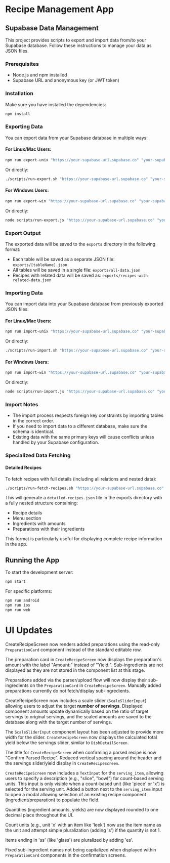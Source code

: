 # Recipe Management App

## Supabase Data Management

This project provides scripts to export and import data from/to your Supabase database. Follow these instructions to manage your data as JSON files.

### Prerequisites

- Node.js and npm installed
- Supabase URL and anonymous key (or JWT token)

### Installation

Make sure you have installed the dependencies:

```bash
npm install
```

### Exporting Data

You can export data from your Supabase database in multiple ways:

#### For Linux/Mac Users:

```bash
npm run export-unix "https://your-supabase-url.supabase.co" "your-supabase-anon-key"
```

Or directly:

```bash
./scripts/run-export.sh "https://your-supabase-url.supabase.co" "your-supabase-anon-key"
```

#### For Windows Users:

```bash
npm run export-win "https://your-supabase-url.supabase.co" "your-supabase-anon-key"
```

Or directly:

```bash
node scripts/run-export.js "https://your-supabase-url.supabase.co" "your-supabase-anon-key"
```

### Export Output

The exported data will be saved to the `exports` directory in the following format:

- Each table will be saved as a separate JSON file: `exports/[tableName].json`
- All tables will be saved in a single file: `exports/all-data.json`
- Recipes with related data will be saved as: `exports/recipes-with-related-data.json`

### Importing Data

You can import data into your Supabase database from previously exported JSON files:

#### For Linux/Mac Users:

```bash
npm run import-unix "https://your-supabase-url.supabase.co" "your-supabase-anon-key"
```

Or directly:

```bash
./scripts/run-import.sh "https://your-supabase-url.supabase.co" "your-supabase-anon-key"
```

#### For Windows Users:

```bash
npm run import-win "https://your-supabase-url.supabase.co" "your-supabase-anon-key"
```

Or directly:

```bash
node scripts/run-import.js "https://your-supabase-url.supabase.co" "your-supabase-anon-key"
```

### Import Notes

- The import process respects foreign key constraints by importing tables in the correct order.
- If you need to import data to a different database, make sure the schema is identical.
- Existing data with the same primary keys will cause conflicts unless handled by your Supabase configuration.

### Specialized Data Fetching

#### Detailed Recipes

To fetch recipes with full details (including all relations and nested data):

```bash
./scripts/run-fetch-recipes.sh "https://your-supabase-url.supabase.co" "your-supabase-anon-key"
```

This will generate a `detailed-recipes.json` file in the exports directory with a fully nested structure containing:

- Recipe details
- Menu section
- Ingredients with amounts
- Preparations with their ingredients

This format is particularly useful for displaying complete recipe information in the app.

## Running the App

To start the development server:

```bash
npm start
```

For specific platforms:

```bash
npm run android
npm run ios
npm run web
```

# UI Updates

CreateRecipeScreen now renders added preparations using the read-only `PreparationCard` component instead of the standard editable row.

The preparation card in `CreateRecipeScreen` now displays the preparation's amount with the label "Amount:" instead of "Yield:". Sub-ingredients are not displayed as they are not stored in the component list at this stage.

Preparations added via the parser/upload flow will now display their sub-ingredients on the `PreparationCard` in `CreateRecipeScreen`. Manually added preparations currently do not fetch/display sub-ingredients.

CreateRecipeScreen now includes a scale slider (`ScaleSliderInput`) allowing users to adjust the target **number of servings**. Displayed component amounts update dynamically based on the ratio of target servings to original servings, and the scaled amounts are saved to the database along with the target number of servings.

The `ScaleSliderInput` component layout has been adjusted to provide more width for the slider.
`CreateRecipeScreen` now displays the calculated total yield below the servings slider, similar to `DishDetailScreen`.

The title for `CreateRecipeScreen` when confirming a parsed recipe is now "Confirm Parsed Recipe".
Reduced vertical spacing around the header and the servings slider/yield display in `CreateRecipeScreen`.

`CreateRecipeScreen` now includes a `TextInput` for the `serving_item`, allowing users to specify a description (e.g., "slice", "bowl") for count-based serving units.
This input is only visible when a count-based unit (like 'piece' or 'x') is selected for the serving unit.
Added a button next to the `serving_item` input to open a modal allowing selection of an existing recipe component (ingredient/preparation) to populate the field.

Quantities (ingredient amounts, yields) are now displayed rounded to one decimal place throughout the UI.

Count units (e.g., unit 'x' with an item like 'leek') now use the item name as the unit and attempt simple pluralization (adding 's') if the quantity is not 1.

Items ending in 'ss' (like 'glass') are pluralized by adding 'es'.

Fixed sub-ingredient names not being capitalized when displayed within `PreparationCard` components in the confirmation screens.